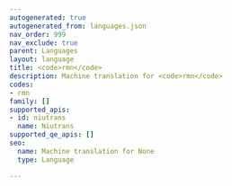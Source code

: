 ```yaml
---
autogenerated: true
autogenerated_from: languages.json
nav_order: 999
nav_exclude: true
parent: Languages
layout: language
title: <code>rmn</code>
description: Machine translation for <code>rmn</code>
codes:
- rmn
family: []
supported_apis:
- id: niutrans
  name: Niutrans
supported_qe_apis: []
seo:
  name: Machine translation for None
  type: Language

---
```


